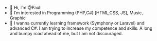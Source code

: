 - 👋 Hi, I’m @Paul
- 👀 I’m interested in Programming (PHP,C#) [HTML,CSS, JS], Music, Graphic
- 🌱 I wanna currently learning framework (Symphony or Laravel) and advanced C#. 
I am trying to increase my competence and skills. A long and bumpy road ahead of me, but I am not discouraged.


<!---
paweb4/paweb4 is a ✨ special ✨ repository because its `README.md` (this file) appears on your GitHub profile.
You can click the Preview link to take a look at your changes.
--->
